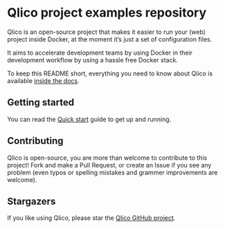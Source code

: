 # Qlico project examples repository

Qlico is an open-source project that makes it easier to run your (web) project
inside Docker, at the moment it’s just a set of configuration files.

It aims to accelerate development teams by using Docker in their development
workflow by using a hassle free Docker stack.

To keep this README short, everything you need to know about Qlico is
available [inside the docs](https://docs.qlico.dev).

## Getting started

You can read the [Quick start](https://docs.qlico.dev/quick-start/) guide to get
up and running.

## Contributing

Qlico is open-source, you are more than welcome to contribute to this project!
Fork and make a Pull Request, or create an Issue if you see any problem (even
typos or spelling mistakes and grammer improvements are welcome).

## Stargazers

If you like using Qlico, please star
the [Qlico GitHub project](https://github.com/qlico/qlico).
